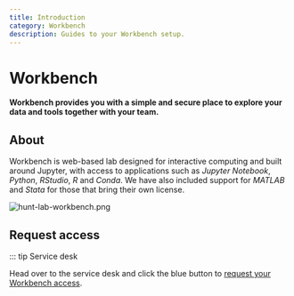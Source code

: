 ```yaml
---
title: Introduction
category: Workbench
description: Guides to your Workbench setup.
---
```


# Workbench

**Workbench provides you with a simple and secure place to explore your data and tools together with your team.**

## About

Workbench is web-based lab designed for interactive computing and built around Jupyter, with access to applications such as _Jupyter Notebook_, _Python_, _RStudio_, _R_ and _Conda_. We have also included support for _MATLAB_ and _Stata_ for those that bring their own license.

![hunt-lab-workbench.png](./images/hunt-lab-workbench.png)

## Request access

::: tip Service desk

Head over to the service desk and click the blue button to [request your Workbench access](/service-desk/#workbench-access).
